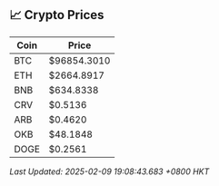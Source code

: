 ## 📈 Crypto Prices

| Coin | Price |
| ---- | ----- |
| BTC | $96854.3010 |
| ETH | $2664.8917 |
| BNB | $634.8338 |
| CRV | $0.5136 |
| ARB | $0.4620 |
| OKB | $48.1848 |
| DOGE | $0.2561 |

_Last Updated: 2025-02-09 19:08:43.683 +0800 HKT_